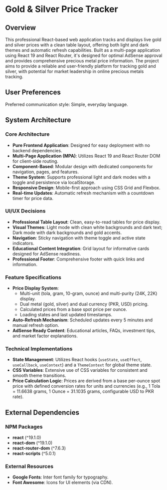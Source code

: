 # Gold & Silver Price Tracker

## Overview

This professional React-based web application tracks and displays live gold and silver prices with a clean table layout, offering both light and dark themes and automatic refresh capabilities. Built as a multi-page application using React 19 and React Router, it's designed for optimal AdSense approval and provides comprehensive precious metal price information. The project aims to provide a reliable and user-friendly platform for tracking gold and silver, with potential for market leadership in online precious metals tracking.

## User Preferences

Preferred communication style: Simple, everyday language.

## System Architecture

### Core Architecture
-   **Pure Frontend Application**: Designed for easy deployment with no backend dependencies.
-   **Multi-Page Application (MPA)**: Utilizes React 19 and React Router DOM for client-side routing.
-   **Component-Based**: Modular design with dedicated components for navigation, pages, and features.
-   **Theme System**: Supports professional light and dark modes with a toggle and persistence via localStorage.
-   **Responsive Design**: Mobile-first approach using CSS Grid and Flexbox.
-   **Real-time Updates**: Automatic refresh mechanism with a countdown timer for price data.

### UI/UX Decisions
-   **Professional Table Layout**: Clean, easy-to-read tables for price display.
-   **Visual Themes**: Light mode with clean white backgrounds and dark text; Dark mode with dark backgrounds and gold accents.
-   **Navigation**: Sticky navigation with theme toggle and active state indicators.
-   **Educational Content Integration**: Grid layout for informative cards designed for AdSense readiness.
-   **Professional Footer**: Comprehensive footer with quick links and information.

### Feature Specifications
-   **Price Display System**:
    -   Multi-unit (tola, gram, 10-gram, ounce) and multi-purity (24K, 22K) display.
    -   Dual metal (gold, silver) and dual currency (PKR, USD) pricing.
    -   Calculated prices from a base spot price per ounce.
    -   Loading states and last updated timestamps.
-   **Auto-Refresh Mechanism**: Scheduled updates every 5 minutes and manual refresh option.
-   **AdSense Ready Content**: Educational articles, FAQs, investment tips, and market factor explanations.

### Technical Implementations
-   **State Management**: Utilizes React hooks (`useState`, `useEffect`, `useCallback`, `useContext`) and a `ThemeContext` for global theme state.
-   **CSS Variables**: Extensive use of CSS variables for consistent and smooth theme transitions.
-   **Price Calculation Logic**: Prices are derived from a base per-ounce spot price with defined conversion rates for units and currencies (e.g., 1 Tola = 11.6638 grams, 1 Ounce = 31.1035 grams, configurable USD to PKR rate).

## External Dependencies

### NPM Packages
-   **react** (^19.1.0)
-   **react-dom** (^19.1.0)
-   **react-router-dom** (^7.6.3)
-   **react-scripts** (^5.0.1)

### External Resources
-   **Google Fonts**: Inter font family for typography.
-   **Font Awesome**: Icons for UI elements (via CDN).